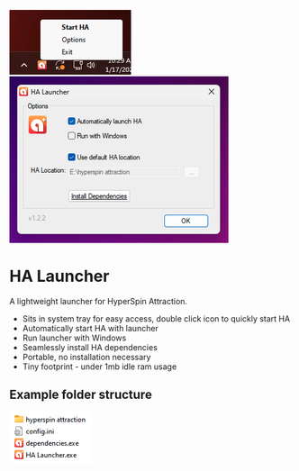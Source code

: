 ![system tray](images/ss1.png)
![system tray](images/ss2.png)
# HA Launcher
A lightweight launcher for HyperSpin Attraction.

- Sits in system tray for easy access, double click icon to quickly start HA
- Automatically start HA with launcher
- Run launcher with Windows
- Seamlessly install HA dependencies
- Portable, no installation necessary
- Tiny footprint - under 1mb idle ram usage

## Example folder structure
![system tray](images/ss3.png)
